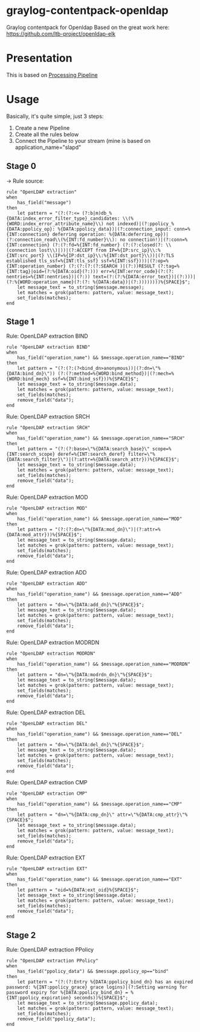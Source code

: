 # graylog-contentpack-openldap
Graylog contentpack for Openldap
Based on the great work here: https://github.com/ltb-project/openldap-elk

# Presentation
This is based on [Processing Pipeline](http://docs.graylog.org/en/latest/pages/pipelines.html)
# Usage
Basically, it's quite simple, just 3 steps: 
1) Create a new Pipeline
2) Create all the rules below
3) Connect the Pipeline to your stream (mine is based on application_name="slapd"

## Stage 0
-> Rule source:
```
rule "OpenLDAP extraction"
when
    has_field("message")
then
    let pattern = "(?:(?:<= (?:b|m)db_%{DATA:index_error_filter_type}_candidates: \\(%{WORD:index_error_attribute_name}\\) not indexed)|(?:ppolicy_%{DATA:ppolicy_op}: %{DATA:ppolicy_data})|(?:connection_input: conn=%{INT:connection} deferring operation: %{DATA:deferring_op})|(?:connection_read\\(%{INT:fd_number}\\): no connection!)|(?:conn=%{INT:connection} (?:(?:fd=%{INT:fd_number} (?:(?:closed(?: \\(connection lost\\)|))|(?:ACCEPT from IP=%{IP:src_ip}\\:%{INT:src_port} \\(IP=%{IP:dst_ip}\\:%{INT:dst_port}\\))|(?:TLS established tls_ssf=%{INT:tls_ssf} ssf=%{INT:ssf})))|(?:op=%{INT:operation_number} (?:(?:(?:(?:SEARCH )|(?:))RESULT (?:tag=%{INT:tag}|oid=(?:%{DATA:oid}(?:))) err=%{INT:error_code}(?:(?: nentries=%{INT:nentries})|(?:)) text=(?:(?:%{DATA:error_text})|(?:)))|(?:%{WORD:operation_name}(?:(?: %{DATA:data})|(?:))))))))%{SPACE}$";
    let message_text = to_string($message.message);
    let matches = grok(pattern: pattern, value: message_text);
    set_fields(matches);
end
```

## Stage 1
Rule: OpenLDAP extraction BIND
```
rule "OpenLDAP extraction BIND"
when
    has_field("operation_name") && $message.operation_name=="BIND"
then
    let pattern = "(?:(?:(?<bind_dn>anonymous))|(?:dn=\"%{DATA:bind_dn}\")) (?:(?:method=%{WORD:bind_method})|(?:mech=%{WORD:bind_mech} ssf=%{INT:bind_ssf}))%{SPACE}$";
    let message_text = to_string($message.data);
    let matches = grok(pattern: pattern, value: message_text);
    set_fields(matches);
    remove_field("data");
end
```

Rule: OpenLDAP extraction SRCH
```
rule "OpenLDAP extraction SRCH"
when
    has_field("operation_name") && $message.operation_name=="SRCH"
then
    let pattern = "(?:(?:base=\"%{DATA:search_base}\" scope=%{INT:search_scope} deref=%{INT:search_deref} filter=\"%{DATA:search_filter}\")|(?:attr=%{DATA:search_attr}))%{SPACE}$";
    let message_text = to_string($message.data);
    let matches = grok(pattern: pattern, value: message_text);
    set_fields(matches);
    remove_field("data");
end
```

Rule: OpenLDAP extraction MOD
```
rule "OpenLDAP extraction MOD"
when
    has_field("operation_name") && $message.operation_name=="MOD"
then
    let pattern = "(?:(?:dn=\"%{DATA:mod_dn}\")|(?:attr=%{DATA:mod_attr}))%{SPACE}$";
    let message_text = to_string($message.data);
    let matches = grok(pattern: pattern, value: message_text);
    set_fields(matches);
    remove_field("data");
end
```

Rule: OpenLDAP extraction ADD
```
rule "OpenLDAP extraction ADD"
when
    has_field("operation_name") && $message.operation_name=="ADD"
then
    let pattern = "dn=\"%{DATA:add_dn}\"%{SPACE}$";
    let message_text = to_string($message.data);
    let matches = grok(pattern: pattern, value: message_text);
    set_fields(matches);
    remove_field("data");
end
```

Rule: OpenLDAP extraction MODRDN
```
rule "OpenLDAP extraction MODRDN"
when
    has_field("operation_name") && $message.operation_name=="MODRDN"
then
    let pattern = "dn=\"%{DATA:modrdn_dn}\"%{SPACE}$";
    let message_text = to_string($message.data);
    let matches = grok(pattern: pattern, value: message_text);
    set_fields(matches);
    remove_field("data");
end
```

Rule: OpenLDAP extraction DEL
```
rule "OpenLDAP extraction DEL"
when
    has_field("operation_name") && $message.operation_name=="DEL"
then
    let pattern = "dn=\"%{DATA:del_dn}\"%{SPACE}$";
    let message_text = to_string($message.data);
    let matches = grok(pattern: pattern, value: message_text);
    set_fields(matches);
    remove_field("data");
end
```

Rule: OpenLDAP extraction CMP
```
rule "OpenLDAP extraction CMP"
when
    has_field("operation_name") && $message.operation_name=="CMP"
then
    let pattern = "dn=\"%{DATA:cmp_dn}\" attr=\"%{DATA:cmp_attr}\"%{SPACE}$";
    let message_text = to_string($message.data);
    let matches = grok(pattern: pattern, value: message_text);
    set_fields(matches);
    remove_field("data");
end
```
Rule: OpenLDAP extraction EXT
```
rule "OpenLDAP extraction EXT"
when
    has_field("operation_name") && $message.operation_name=="EXT"
then
    let pattern = "oid=%{DATA:ext_oid}%{SPACE}$";
    let message_text = to_string($message.data);
    let matches = grok(pattern: pattern, value: message_text);
    set_fields(matches);
    remove_field("data");
end
```

## Stage 2
Rule: OpenLDAP extraction PPolicy
```
rule "OpenLDAP extraction PPolicy"
when
    has_field("ppolicy_data") && $message.ppolicy_op=="bind"
then
    let pattern = "(?:(?:Entry %{DATA:ppolicy_bind_dn} has an expired password: %{INT:ppolicy_grace} grace logins)|(?:Setting warning for password expiry for %{DATA:ppolicy_bind_dn} = %{INT:ppolicy_expiration} seconds))%{SPACE}$";
    let message_text = to_string($message.ppolicy_data);
    let matches = grok(pattern: pattern, value: message_text);
    set_fields(matches);
    remove_field("ppolicy_data");
end
```
